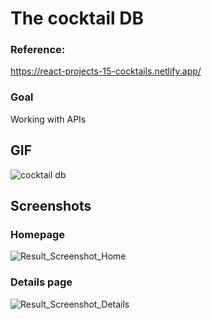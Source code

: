 # The cocktail DB
### Reference:
https://react-projects-15-cocktails.netlify.app/

### Goal
Working with APIs

## GIF
![cocktail db](https://user-images.githubusercontent.com/21283020/214311975-ac094471-f523-47da-988d-3c935d482361.gif)


## Screenshots
### Homepage

![Result_Screenshot_Home](https://user-images.githubusercontent.com/21283020/213938273-65b0a630-b302-4974-97c3-4296f712fe14.jpg)

### Details page

![Result_Screenshot_Details](https://user-images.githubusercontent.com/21283020/213938319-ad4fb10b-e93f-40da-9dd9-aacc13a83b85.jpg)
